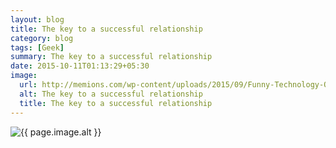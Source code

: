 ```yaml
---
layout: blog
title: The key to a successful relationship
category: blog
tags: [Geek]  
summary: The key to a successful relationship
date: 2015-10-11T01:13:29+05:30
image:
  url: http://memions.com/wp-content/uploads/2015/09/Funny-Technology-Quotes5.jpg
  alt: The key to a successful relationship
  title: The key to a successful relationship
---
```

<img src="{{ page.image.url }}" alt="{{ page.image.alt }}" title="{{ page.image.title }}">
